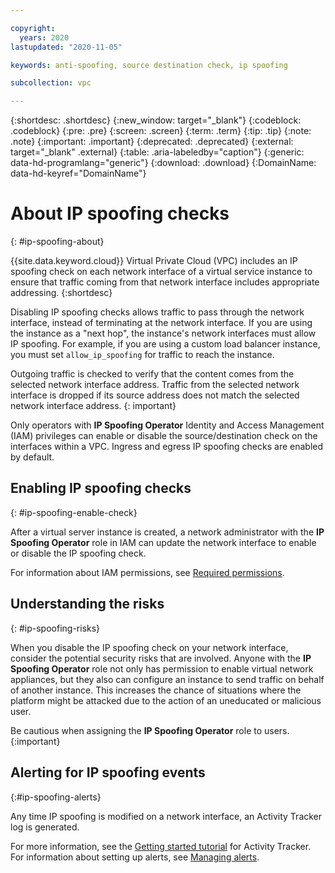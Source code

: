 ```yaml
---

copyright:
  years: 2020
lastupdated: "2020-11-05"

keywords: anti-spoofing, source destination check, ip spoofing

subcollection: vpc

---
```



{:shortdesc: .shortdesc}
{:new_window: target="_blank"}
{:codeblock: .codeblock}
{:pre: .pre}
{:screen: .screen}
{:term: .term}
{:tip: .tip}
{:note: .note}
{:important: .important}
{:deprecated: .deprecated}
{:external: target="_blank" .external}
{:table: .aria-labeledby="caption"}
{:generic: data-hd-programlang="generic"}
{:download: .download}
{:DomainName: data-hd-keyref="DomainName"}


# About IP spoofing checks
{: #ip-spoofing-about}

{{site.data.keyword.cloud}} Virtual Private Cloud (VPC) includes an IP spoofing check on each network interface of a virtual service instance to ensure that traffic coming from that network interface includes appropriate addressing.
{:shortdesc}

Disabling IP spoofing checks allows traffic to pass through the network interface, instead of terminating at the network interface. If you are using the instance as a "next hop", the instance's network interfaces must allow IP spoofing. For example, if you are using a custom load balancer instance, you must set `allow_ip_spoofing` for traffic to reach the instance.

Outgoing traffic is checked to verify that the content comes from the selected network interface address. Traffic from the selected network interface is dropped if its source address does not match the selected network interface address.
{: important}

Only operators with **IP Spoofing Operator** Identity and Access Management (IAM) privileges can enable or disable the source/destination check on the interfaces within a VPC. Ingress and egress IP spoofing checks are enabled by default.

## Enabling IP spoofing checks
{: #ip-spoofing-enable-check}

After a virtual server instance is created, a network administrator with the **IP Spoofing Operator** role in IAM can update the network interface to enable or disable the IP spoofing check.

For information about IAM permissions, see [Required permissions](/docs/vpc?topic=vpc-resource-authorizations-required-for-api-and-cli-calls).

## Understanding the risks
{: #ip-spoofing-risks}

When you disable the IP spoofing check on your network interface, consider the potential security risks that are involved. Anyone with the **IP Spoofing Operator** role not only has permission to enable virtual network appliances, but they also can configure an instance to send traffic on behalf of another instance. This increases the chance of situations where the platform might be attacked due to the action of an uneducated or malicious user.

Be cautious when assigning the **IP Spoofing Operator** role to users.
{:important}

## Alerting for IP spoofing events
{:#ip-spoofing-alerts}

Any time IP spoofing is modified on a network interface, an Activity Tracker log is generated.

For more information, see the [Getting started tutorial](/docs/Activity-Tracker-with-LogDNA?topic=Activity-Tracker-with-LogDNA-getting-started) for Activity Tracker.
For information about setting up alerts, see [Managing alerts](/docs/Activity-Tracker-with-LogDNA?topic=Activity-Tracker-with-LogDNA-alerts).

